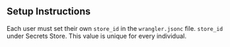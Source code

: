 ## Setup Instructions

Each user must set their own `store_id` in the `wrangler.jsonc` file.
`store_id` under Secrets Store.
This value is unique for every individual.
